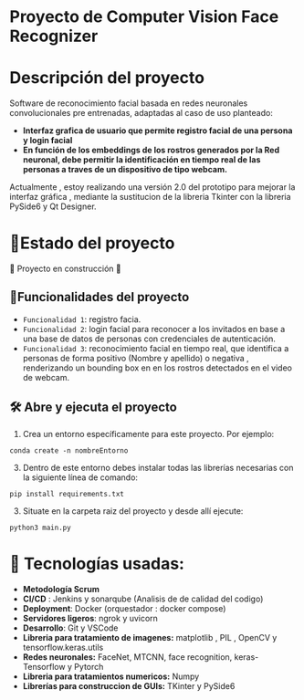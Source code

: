 <h1 align="center">
  <p align="left">Proyecto de Computer Vision Face Recognizer</p>
</h1>

# Descripción del proyecto 
Software de reconocimiento facial basada en redes neuronales convolucionales pre entrenadas, adaptadas al caso de uso planteado:

- **Interfaz grafica de usuario que permite registro facial de una persona y login facial**
- **En función de los embeddings de los rostros generados por la Red neuronal, debe permitir la identificación en tiempo real de las personas a traves de un dispositivo de tipo webcam.**

Actualmente , estoy realizando una versión 2.0 del prototipo para mejorar la interfaz gráfica , mediante la sustitucion de la libreria Tkinter con la libreria PySide6 y Qt Designer.

# :mechanical_arm:Estado del proyecto
:construction: Proyecto en construcción :construction:



## :hammer:Funcionalidades del proyecto

- `Funcionalidad 1`: registro facia.
- `Funcionalidad 2`: login facial para reconocer a los invitados en base a una base de datos de personas con credenciales de autenticación.
- `Funcionalidad 3`: reconocimiento facial en tiempo real, que identifica a personas de forma positivo (Nombre y apellido) o negativa , renderizando un bounding box en en los rostros detectados en el video de webcam.


## 🛠️ Abre y ejecuta el proyecto

1. Crea un entorno específicamente para este proyecto. Por ejemplo: 
```
conda create -n nombreEntorno
```
3. Dentro de este entorno debes instalar todas las librerías necesarias con la siguiente línea de comando:
```
pip install requirements.txt
```
3. Situate en la carpeta raiz del proyecto y desde allí ejecute:
```
python3 main.py
```

# :wrench: Tecnologías usadas:

   - **Metodología Scrum**
   - **CI/CD** : Jenkins y sonarqube (Analisis de de calidad del codigo)
   - **Deployment**: Docker (orquestador : docker compose)
   - **Servidores ligeros**: ngrok y uvicorn
   - **Desarrollo**: Git y VSCode
   - **Libreria para tratamiento de imagenes:** matplotlib , PIL , OpenCV y tensorflow.keras.utils
   - **Redes neuronales:** FaceNet, MTCNN, face recognition, keras-Tensorflow y Pytorch 
   - **Libreria para tratamientos numericos:** Numpy
   - **Librerías para construccion de GUIs:** TKinter y PySide6


